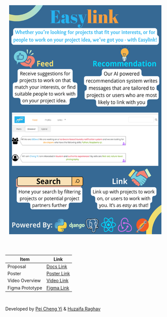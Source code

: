 <!-- <p align="center">
  <a>
    <img
      width="15%"
      src="https://raw.githubusercontent.com/SeekSaveServe/Easylink/main/src/Assets/Easylink%20Logo%20Full.png"
    />
  </a>
</p> -->

<!-- <div align="center">
  Made with 💙 using <br/><br/>
  <div align="center">
    <img src="https://img.shields.io/badge/React_Native-20232A?style=for-the-badge&logo=react&logoColor=61DAFB" /><img src="https://img.shields.io/badge/Expo-20232A?style=for-the-badge&logo=expo&logoColor=#000020"/><img src="https://img.shields.io/badge/python-20232A?style=for-the-badge&logo=python&logoColor=3776AB"/><img src="https://img.shields.io/badge/heroku-20232A?style=for-the-badge&logo=heroku&logoColor=430098"/><img src="https://img.shields.io/badge/firebase-20232A?style=for-the-badge&logo=firebase&logoColor=ffca28"/><img src="https://img.shields.io/badge/jest-20232A?style=for-the-badge&logo=jest&logoColor=C21325"/><img src="https://img.shields.io/badge/postman-20232A?style=for-the-badge&logo=postman&logoColor=FF6C37"/>
    </div>
</div> -->


<!-- ![-----------------------------------------------------------------] (https://raw.githubusercontent.com/andreasbm/readme/master/assets/lines/water.png)
 -->
<div align="center">
  <img src="https://raw.githubusercontent.com/SeekSaveServe/Easylink/main/.github/images/EasyLink%20Poster%20Lift%20Off.png" width="480" height="720">
</div>

<br/><br/>

| Item | Link                               |
|------------|-------------------------------------------|
| Proposal      | [Docs Link](https://docs.google.com/document/d/1i9sCMypnuhqIIi9esRn1u5517_oENjyscRTttlhFQLM/edit?usp=sharing) |
| Poster       | [Poster Link](https://raw.githubusercontent.com/SeekSaveServe/Easylink/main/src/Assets/EasyLink%20Poster%20Lift%20Off.png) |
| Video Overview | [Video Link](https://youtu.be/96NB5PJIMrk) |
| Figma Prototype | [Figma Link](https://tinyurl.com/Easylink-figma) |
<br/>

<p>Developed by <a href="https://github.com/SeekSaveServe">Pei Cheng Yi</a> & <a href="https://github.com/huzaifa1712">Huzaifa Raghav</a></p>
